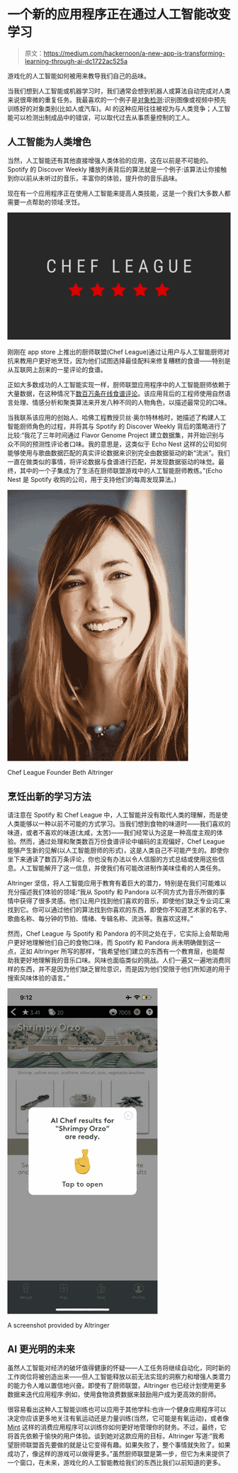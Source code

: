 # 一个新的应用程序正在通过人工智能改变学习

> 原文：<https://medium.com/hackernoon/a-new-app-is-transforming-learning-through-ai-dc1722ac525a>

游戏化的人工智能如何被用来教导我们自己的品味。

当我们想到人工智能或机器学习时，我们通常会想到机器人或算法自动完成对人类来说很卑微的重复任务。我最喜欢的一个例子是[对象检测](https://hackernoon.com/tagged/object-detection):识别图像或视频中预先训练好的对象类别(比如人或汽车)。AI 的这种应用往往被视为与人类竞争；人工智能可以检测出制成品中的错误，可以取代过去从事质量控制的工人。

## **人工智能为人类增色**

当然，人工智能还有其他直接增强人类体验的应用，这在以前是不可能的。Spotify 的 Discover Weekly 播放列表背后的算法就是一个例子:该算法让你接触到你以前从未听过的音乐，丰富你的体验，提升你的音乐品味。

现在有一个应用程序正在使用人工智能来提高人类技能，这是一个我们大多数人都需要一点帮助的领域:烹饪。

![](img/aaa1022f075a9a351dddeac0cfa3b405.png)

刚刚在 app store 上推出的厨师联盟(Chef League)通过让用户与人工智能厨师对抗来教用户更好地烹饪，因为他们试图选择最佳配料来修复糟糕的食谱——特别是从互联网上刮来的一星评论的食谱。

正如大多数成功的人工智能实现一样，厨师联盟应用程序中的人工智能厨师依赖于大量数据，在这种情况下[数百万条在线食谱评论](https://www.seas.harvard.edu/news/2019/04/cooking-up-educational-competition)。该应用背后的工程师使用自然语言处理、情感分析和聚类算法来开发八种不同的人物角色，以描述最常见的口味。

当我联系该应用的创始人、哈佛工程教授贝丝·奥尔特林格时，她描述了构建人工智能厨师角色的过程，并将其与 Spotify 的 Discover Weekly 背后的策略进行了比较:“我花了三年时间通过 Flavor Genome Project 建立数据集，并开始识别与众不同的预测性评论者口味。我的意思是，这类似于 Echo Nest 这样的公司如何能够使用与歌曲数据匹配的真实评论数据来识别完全由数据驱动的新“流派”。我们一直在做类似的事情，将评论数据与食谱进行匹配，并发现数据驱动的味觉。最终，其中的一个子集成为了生活在厨师联盟游戏中的人工智能厨师教练。”(Echo Nest 是 Spotify 收购的公司，用于支持他们的每周发现算法。)

![](img/ce56f54609001973a2701cada8735e6f.png)

Chef League Founder Beth Altringer

## **烹饪出新的学习方法**

请注意在 Spotify 和 Chef League 中，人工智能并没有取代人类的理解，而是使人类能够以一种以前不可能的方式学习。当我们想到食物的味道时——我们喜欢的味道，或者不喜欢的味道(太咸，太苦)——我们经常认为这是一种高度主观的体验。然而，通过处理和聚类数百万份食谱评论中编码的主观偏好，Chef League 能够产生新的见解(以人工智能厨师的形式)，这是人类自己不可能产生的。即使你坐下来通读了数百万条评论，你也没有办法以令人信服的方式总结或使用这些信息。人工智能解开了这一信息，并使我们有可能改进制作美味佳肴的人类任务。

Altringer 坚信，将人工智能应用于教育有着巨大的潜力，特别是在我们可能难以充分描述我们体验的领域:“我从 Spotify 和 Pandora 以不同方式为音乐所做的事情中获得了很多灵感。他们让用户找到他们喜欢的音乐，即使他们缺乏专业词汇来找到它。你可以通过他们的算法找到你喜欢的东西，即使你不知道艺术家的名字、歌曲名称、每分钟的节拍、情绪、专辑名称、流派等。我喜欢这样。”

然而，Chef League 与 Spotify 和 Pandora 的不同之处在于，它实际上会帮助用户更好地理解他们自己的食物口味，而 Spotify 和 Pandora 尚未明确做到这一点，正如 Altringer 所写的那样，“我希望他们建立的东西有一个教育层，也能帮助我更好地理解我的音乐口味。风味也面临类似的挑战。人们一遍又一遍地消费同样的东西，并不是因为他们缺乏冒险意识，而是因为他们受限于他们所知道的用于搜索风味体验的语言。”

![](img/11f951a41bf43b45d65259dc60f69703.png)

A screenshot provided by Altringer

## **AI 更光明的未来**

虽然人工智能对经济的破坏值得健康的怀疑——人工任务将继续自动化，同时新的工作岗位将被创造出来——但人工智能释放以前无法实现的洞察力和增强人类潜力的能力令人难以置信地兴奋。即使有了厨师联盟，Altringer 也已经计划使用更多数据来迭代应用程序:例如，使用食物浪费数据来鼓励用户成为更高效的厨师。

很容易看出这种人工智能训练也可以应用于其他学科:也许一个健身应用程序可以决定你应该更多地关注有氧运动还是力量训练(当然，它可能是有氧运动)，或者像 [Mint](https://www.mint.com/) 这样的消费应用程序可以训练你如何更好地管理你的财务。不过，最终，它将首先依赖于愉快的用户体验。谈到她对这款应用的目标，Altringer 写道:“我希望厨师联盟首先要做的就是让它变得有趣。如果失败了，整个事情就失败了。如果成功了，像这样的游戏可以做得更多。”虽然厨师联盟是第一步，但它为未来提供了一个窗口，在未来，游戏化的人工智能教给我们的东西比我们以前知道的更多。
